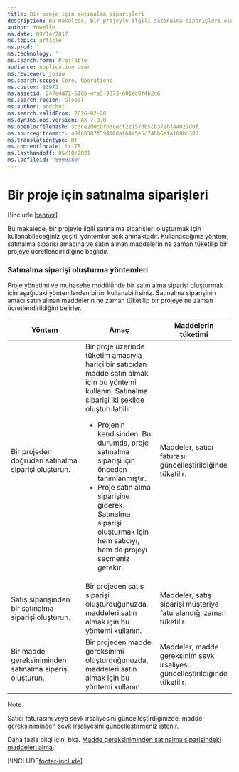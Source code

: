 ```yaml
---
title: Bir proje için satınalma siparişleri
description: Bu makalede, bir projeyle ilgili satınalma siparişleri oluşturmak için kullanabileceğiniz çeşitli yöntemler açıklanmaktadır. Kullanacağınız yöntem, satınalma siparişi amacına ve satın alınan maddelerin ne zaman tüketilip bir projeye ücretlendirildiğine bağlıdır.
author: Yowelle
ms.date: 09/14/2017
ms.topic: article
ms.prod: ''
ms.technology: ''
ms.search.form: ProjTable
audience: Application User
ms.reviewer: josaw
ms.search.scope: Core, Operations
ms.custom: 83972
ms.assetid: 247e4d72-610b-4fa5-9873-601ed0f4b2d6
ms.search.region: Global
ms.author: andchoi
ms.search.validFrom: 2016-02-28
ms.dyn365.ops.version: AX 7.0.0
ms.openlocfilehash: 3c3ce2d0c0fb3cecf22157db5cb37eb744027d0f
ms.sourcegitcommit: 40f68387f594180af64a5e5c748b6efa188bd300
ms.translationtype: HT
ms.contentlocale: tr-TR
ms.lasthandoff: 05/10/2021
ms.locfileid: "5999380"
---
```

# <a name="purchase-orders-for-a-project"></a>Bir proje için satınalma siparişleri

[!include [banner](../includes/banner.md)]

Bu makalede, bir projeyle ilgili satınalma siparişleri oluşturmak için kullanabileceğiniz çeşitli yöntemler açıklanmaktadır. Kullanacağınız yöntem, satınalma siparişi amacına ve satın alınan maddelerin ne zaman tüketilip bir projeye ücretlendirildiğine bağlıdır.

### <a name="methods-for-creating-a-purchase-order"></a>Satınalma siparişi oluşturma yöntemleri

Proje yönetimi ve muhasebe modülünde bir satın alma siparişi oluşturmak için aşağıdaki yöntemlerden birini kullanabilirsiniz. Satınalma siparişinin amacı satın alınan maddelerin ne zaman tüketilip bir projeye ne zaman ücretlendirildiğini belirler.

<table>
<colgroup>
<col width="33%" />
<col width="33%" />
<col width="33%" />
</colgroup>
<thead>
<tr class="header">
<th>Yöntem</th>
<th>Amaç</th>
<th>Maddelerin tüketimi</th>
</tr>
</thead>
<tbody>
<tr class="odd">
<td>Bir projeden doğrudan satınalma siparişi oluşturun.</td>
<td>Bir proje üzerinde tüketim amacıyla harici bir satıcıdan madde satın almak için bu yöntemi kullanın. Satınalma siparişi iki şekilde oluşturulabilir:
<ul>
<li>Projenin kendisinden. Bu durumda, proje satınalma siparişi için önceden tanımlanmıştır.</li>
<li>Proje satın alma siparişine giderek. Satınalma siparişi oluşturmak için hem satıcıyı, hem de projeyi seçmeniz gerekir.</li>
</ul></td>
<td>Maddeler, satıcı faturası güncelleştirildiğinde tüketilir.</td>
</tr>
<tr class="even">
<td>Satış siparişinden bir satınalma siparişi oluşturun.</td>
<td>Bir projeden satış siparişi oluşturduğunuzda, maddeleri satın almak için bu yöntemi kullanın.</td>
<td>Maddeler, satış siparişi müşteriye faturalandığı zaman tüketilir.</td>
</tr>
<tr class="odd">
<td>Bir madde gereksiniminden satınalma siparişi oluşturun.</td>
<td>Bir projeden madde gereksinimi oluşturduğunuzda, maddeleri satın almak için bu yöntemi kullanın.</td>
<td>Maddeler, madde gereksinim sevk irsaliyesi güncelleştirildiğinde tüketilir.</td>
</tr>
</tbody>
</table>

> [!NOTE] 
> Satıcı faturasını veya sevk irsaliyesini güncelleştirdiğinizde, madde gereksiniminden sevk irsaliyesini güncelleştirmeniz istenir.

Daha fazla bilgi için, bkz. [Madde gereksiniminden satınalma siparişindeki maddeleri alma](tasks/receive-items-purchase-order-item-requirement.md).



[!INCLUDE[footer-include](../includes/footer-banner.md)]